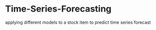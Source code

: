 # Time-Series-Forecasting
applying different models to a stock item to predict time series forecast
